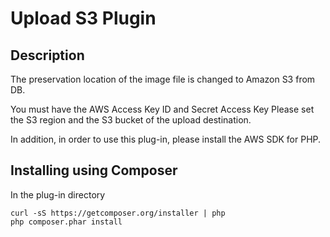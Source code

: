 # Upload S3 Plugin

## Description
The preservation location of the image file is changed to Amazon S3 from DB.

You must have the AWS Access Key ID and Secret Access Key
Please set the S3 region and the S3 bucket of the upload destination.

In addition, in order to use this plug-in, please install the AWS SDK for PHP.

## Installing using Composer
In the plug-in directory
```
curl -sS https://getcomposer.org/installer | php
php composer.phar install
```
